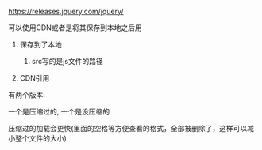 https://releases.jquery.com/jquery/

可以使用CDN或者是将其保存到本地之后用
1. 保存到了本地
   
    1. src写的是js文件的路径
    
    <script src="../script/jquery-1.7.2.js"></script>
    
2. CDN引用

    <script src="https://code.jquery.com/jquery-1.7.2.js" integrity="sha256-FxfqH96M63WENBok78hchTCDxmChGFlo+/lFIPcZPeI=" crossorigin="anonymous"></script>

有两个版本:  

一个是压缩过的, 一个是没压缩的   

压缩过的加载会更快(里面的空格等方便查看的格式，全部被删除了，这样可以减小整个文件的大小)  
